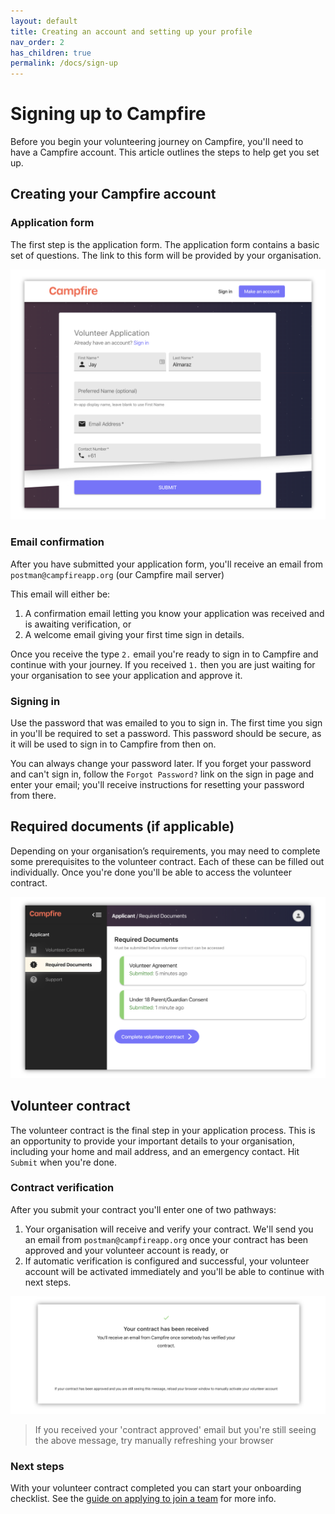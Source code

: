 ```yaml
---
layout: default
title: Creating an account and setting up your profile
nav_order: 2
has_children: true
permalink: /docs/sign-up
---
```


# Signing up to Campfire

Before you begin your volunteering journey on Campfire, you'll need to have a Campfire account. This article outlines the steps to help get you set up.

## Creating your Campfire account

### Application form

The first step is the application form. The application form contains a basic set of questions. The link to this form will be provided by your organisation.

![Campfire application form preview](./signin-up-assets/application-form.png)

### Email confirmation

After you have submitted your application form, you'll receive an email from `postman@campfireapp.org` (our Campfire mail server)

This email will either be:

1. A confirmation email letting you know your application was received and is awaiting verification, or
2. A welcome email giving your first time sign in details.

Once you receive the type `2.` email you're ready to sign in to Campfire and continue with your journey. If you received `1.` then you are just waiting for your organisation to see your application and approve it.

### Signing in

Use the password that was emailed to you to sign in. The first time you sign in you'll be required to set a password. This password should be secure, as it will be used to sign in to Campfire from then on.

You can always change your password later. If you forget your password and can't sign in, follow the `Forgot Password?` link on the sign in page and enter your email; you'll receive instructions for resetting your password from there.

## Required documents (if applicable)

Depending on your organisation’s requirements, you may need to complete some prerequisites to the volunteer contract. Each of these can be filled out individually. Once you're done you'll be able to access the volunteer contract.

![Example of required documents](./signin-up-assets/contract-prereqs.png)

## Volunteer contract

The volunteer contract is the final step in your application process. This is an opportunity to provide your important details to your organisation, including your home and mail address, and an emergency contact. Hit `Submit` when you're done.

### Contract verification

After you submit your contract you'll enter one of two pathways:

1. Your organisation will receive and verify your contract. We'll send you an email from `postman@campfireapp.org` once your contract has been approved and your volunteer account is ready, or
2. If automatic verification is configured and successful, your volunteer account will be activated immediately and you'll be able to continue with next steps.

![Contract approved and pending verification message](./signin-up-assets/contract-submitted-message.png)

> If you received your 'contract approved' email but you're still seeing the above message, try manually refreshing your browser

### Next steps

With your volunteer contract completed you can start your onboarding checklist. See the [guide on applying to join a team](../volunteering/applying-to-join-a-team.md) for more info.
